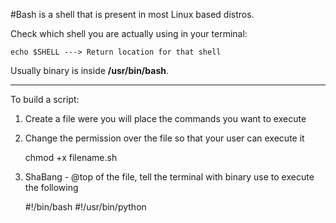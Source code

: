 #Bash is a shell that is present in most Linux based distros.

Check which shell you are actually using in your terminal:

	echo $SHELL ---> Return location for that shell

Usually binary is inside **/usr/bin/bash**.

--------------------------------------------------
To build a script:

1. Create a file were you will place the commands you want to execute
2. Change the permission over the file so that your user can execute it

	chmod +x filename.sh

3. ShaBang - @top of the file, tell the terminal with binary use to execute the following

	#!/bin/bash
	#!/usr/bin/python


